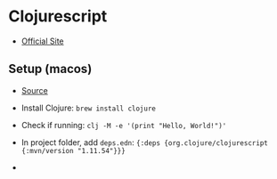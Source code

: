 # Clojurescript

- [Official Site](https://clojurescript.org)

## Setup (macos)

- [Source](https://clojurescript.org/guides/quick-start)

- Install Clojure: `brew install clojure`

- Check if running: `clj -M -e '(print "Hello, World!")'`

- In project folder, add `deps.edn`: `{:deps {org.clojure/clojurescript {:mvn/version "1.11.54"}}}`

-
